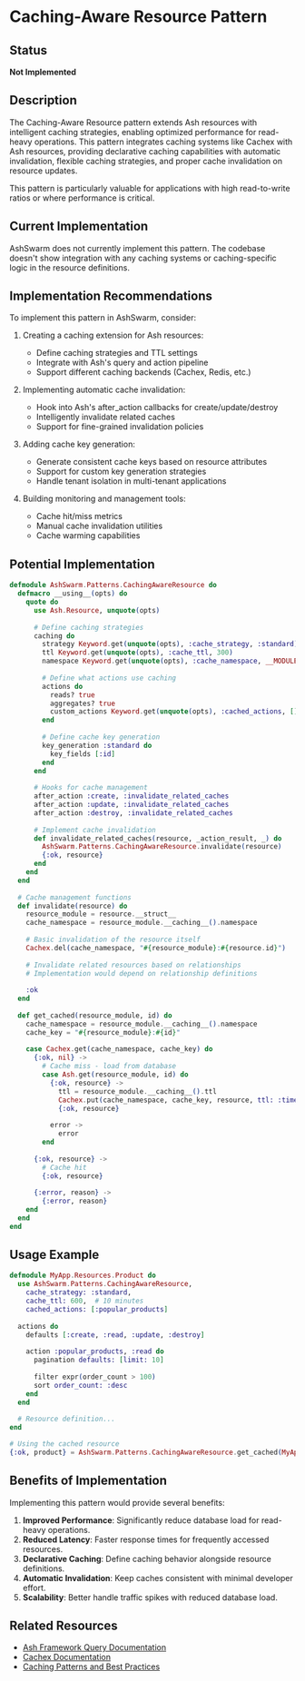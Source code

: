 # Caching-Aware Resource Pattern

## Status
**Not Implemented**

## Description
The Caching-Aware Resource pattern extends Ash resources with intelligent caching strategies, enabling optimized performance for read-heavy operations. This pattern integrates caching systems like Cachex with Ash resources, providing declarative caching capabilities with automatic invalidation, flexible caching strategies, and proper cache invalidation on resource updates.

This pattern is particularly valuable for applications with high read-to-write ratios or where performance is critical.

## Current Implementation
AshSwarm does not currently implement this pattern. The codebase doesn't show integration with any caching systems or caching-specific logic in the resource definitions.

## Implementation Recommendations
To implement this pattern in AshSwarm, consider:

1. Creating a caching extension for Ash resources:
   - Define caching strategies and TTL settings
   - Integrate with Ash's query and action pipeline
   - Support different caching backends (Cachex, Redis, etc.)

2. Implementing automatic cache invalidation:
   - Hook into Ash's after_action callbacks for create/update/destroy
   - Intelligently invalidate related caches
   - Support for fine-grained invalidation policies

3. Adding cache key generation:
   - Generate consistent cache keys based on resource attributes
   - Support for custom key generation strategies
   - Handle tenant isolation in multi-tenant applications

4. Building monitoring and management tools:
   - Cache hit/miss metrics
   - Manual cache invalidation utilities
   - Cache warming capabilities

## Potential Implementation

```elixir
defmodule AshSwarm.Patterns.CachingAwareResource do
  defmacro __using__(opts) do
    quote do
      use Ash.Resource, unquote(opts)
      
      # Define caching strategies
      caching do
        strategy Keyword.get(unquote(opts), :cache_strategy, :standard)
        ttl Keyword.get(unquote(opts), :cache_ttl, 300)
        namespace Keyword.get(unquote(opts), :cache_namespace, __MODULE__)
        
        # Define what actions use caching
        actions do
          reads? true
          aggregates? true
          custom_actions Keyword.get(unquote(opts), :cached_actions, [])
        end
        
        # Define cache key generation
        key_generation :standard do
          key_fields [:id]
        end
      end
      
      # Hooks for cache management
      after_action :create, :invalidate_related_caches
      after_action :update, :invalidate_related_caches
      after_action :destroy, :invalidate_related_caches
      
      # Implement cache invalidation
      def invalidate_related_caches(resource, _action_result, _) do
        AshSwarm.Patterns.CachingAwareResource.invalidate(resource)
        {:ok, resource}
      end
    end
  end
  
  # Cache management functions
  def invalidate(resource) do
    resource_module = resource.__struct__
    cache_namespace = resource_module.__caching__().namespace
    
    # Basic invalidation of the resource itself
    Cachex.del(cache_namespace, "#{resource_module}:#{resource.id}")
    
    # Invalidate related resources based on relationships
    # Implementation would depend on relationship definitions
    
    :ok
  end
  
  def get_cached(resource_module, id) do
    cache_namespace = resource_module.__caching__().namespace
    cache_key = "#{resource_module}:#{id}"
    
    case Cachex.get(cache_namespace, cache_key) do
      {:ok, nil} ->
        # Cache miss - load from database
        case Ash.get(resource_module, id) do
          {:ok, resource} ->
            ttl = resource_module.__caching__().ttl
            Cachex.put(cache_namespace, cache_key, resource, ttl: :timer.seconds(ttl))
            {:ok, resource}
          
          error ->
            error
        end
      
      {:ok, resource} ->
        # Cache hit
        {:ok, resource}
      
      {:error, reason} ->
        {:error, reason}
    end
  end
end
```

## Usage Example

```elixir
defmodule MyApp.Resources.Product do
  use AshSwarm.Patterns.CachingAwareResource,
    cache_strategy: :standard,
    cache_ttl: 600,  # 10 minutes
    cached_actions: [:popular_products]
  
  actions do
    defaults [:create, :read, :update, :destroy]
    
    action :popular_products, :read do
      pagination defaults: [limit: 10]
      
      filter expr(order_count > 100)
      sort order_count: :desc
    end
  end
  
  # Resource definition...
end

# Using the cached resource
{:ok, product} = AshSwarm.Patterns.CachingAwareResource.get_cached(MyApp.Resources.Product, "product-123")
```

## Benefits of Implementation
Implementing this pattern would provide several benefits:

1. **Improved Performance**: Significantly reduce database load for read-heavy operations.
2. **Reduced Latency**: Faster response times for frequently accessed resources.
3. **Declarative Caching**: Define caching behavior alongside resource definitions.
4. **Automatic Invalidation**: Keep caches consistent with minimal developer effort.
5. **Scalability**: Better handle traffic spikes with reduced database load.

## Related Resources
- [Ash Framework Query Documentation](https://hexdocs.pm/ash/Ash.Query.html)
- [Cachex Documentation](https://hexdocs.pm/cachex/Cachex.html)
- [Caching Patterns and Best Practices](https://hazelcast.com/blog/caching-strategies/) 